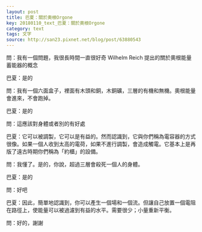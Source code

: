 ```yaml
---
layout: post
title: 巴夏：關於奧根Orgone
key: 20180110_text_巴夏：關於奧根Orgone
category: text
tags: 文字
source: http://san23.pixnet.net/blog/post/63880543
---
```



問：我有一個問題，我很長時間一直很好奇 Wilhelm Reich 提出的關於奧根能量蓄能器的概念

巴夏：是的

問：我有一個六面盒子，裡面有木頭和銅，木銅礦，三層的有機和無機。奧根能量會進來，不會跑掉。

巴夏：是的

問：這應該對身體或者別的有好處

巴夏：它可以被調製，它可以是有益的。然而認識到，它與你們稱為電容器的方式很像。如果一個人收到太高的電荷，如果不進行調製，會造成觸電。它基本上是再版了遠古時期你們稱為「約櫃」的設備。

問：我懂了。是的，你說，超過三層會殺死一個人的身體。

巴夏：是的

問：好吧

巴夏：因此，簡單地認識到，你可以產生一個場和一個流。但讓自己放置一個電阻在路徑上，使能量可以被過濾到有益的水平。需要很少；小量重新平衡。

問：好的，謝謝
